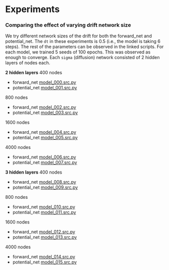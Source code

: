 # Experiments

### Comparing the effect of varying drift network size

We try different network sizes of the drift for both the forward_net and potential_net. The `dt` in these experiments is 0.5 (i.e., the model is taking 6 steps). The rest of the parameters can be observed in the linked scripts. For each model, we trained 5 seeds of 100 epochs. This was observed as enough to converge. Each `sigma` (diffusion) network consisted of 2 hidden layers of nodes each.

**2 hidden layers**
400 nodes
* forward_net [model_000.src.py](/src/model_000.src.py)
* potential_net [model_001.src.py](/src/model_001.src.py)

800 nodes
* forward_net [model_002.src.py](/src/model_002.src.py)
* potential_net [model_003.src.py](/src/model_003.src.py)

1600 nodes
* forward_net [model_004.src.py](/src/model_004.src.py)
* potential_net [model_005.src.py](/src/model_005.src.py)

4000 nodes
* forward_net [model_006.src.py](/src/model_006.src.py)
* potential_net [model_007.src.py](/src/model_007.src.py)

**3 hidden layers**
400 nodes
* forward_net [model_008.src.py](/src/model_008.src.py)
* potential_net [model_009.src.py](/src/model_009.src.py)

800 nodes
* forward_net [model_010.src.py](/src/model_010.src.py)
* potential_net [model_011.src.py](/src/model_011.src.py)

1600 nodes
* forward_net [model_012.src.py](/src/model_012.src.py)
* potential_net [model_013.src.py](/src/model_013.src.py)

4000 nodes
* forward_net [model_014.src.py](/src/model_014.src.py)
* potential_net [model_015.src.py](/src/model_015.src.py)

